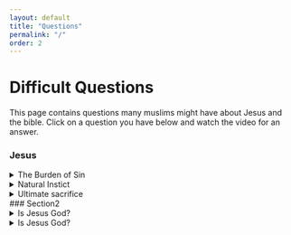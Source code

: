 ```yaml
---
layout: default
title: "Questions"
permalink: "/"
order: 2
---
```


# Difficult Questions
This page contains questions many muslims might have about Jesus and the bible. Click on a question you have below and watch the video for an answer.

### Jesus

<details>
    <summary>The Burden of Sin</summary>
    <iframe width="560" height="315" src="https://www.youtube.com/embed/7IVT6nTOJv8" title="YouTube video player" frameborder="0" allow="accelerometer; autoplay; clipboard-write; encrypted-media; gyroscope; picture-in-picture" allowfullscreen></iframe>
</details>

<details>
    <summary>Natural Instict</summary>
    <iframe width="560" height="315" src="https://www.youtube.com/embed/We_PRqSWo6o" title="YouTube video player" frameborder="0" allow="accelerometer; autoplay; clipboard-write; encrypted-media; gyroscope; picture-in-picture" allowfullscreen></iframe>
</details>
<details>
    <summary>Ultimate sacrifice</summary>
    <iframe width="560" height="315" src="https://www.youtube.com/embed/i0hMxKm7YqE" title="YouTube video player" frameborder="0" allow="accelerometer; autoplay; clipboard-write; encrypted-media; gyroscope; picture-in-picture" allowfullscreen></iframe>
</details>
### Section2

<details>
    <summary>Is Jesus God?</summary>
    Test
</details>
<details>
    <summary>Is Jesus God?</summary>
    Test
</details>
